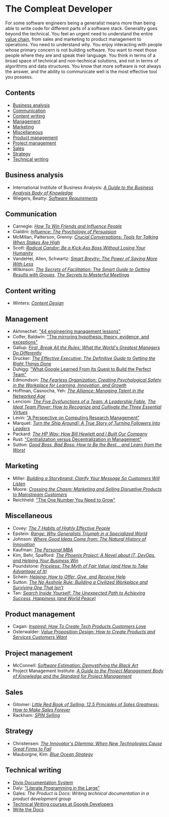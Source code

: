 # The Compleat Developer <!-- omit in toc -->

For some software engineers being a generalist means more than being able to write code for different parts of a software stack. Generality goes beyond the technical. You feel an urgent need to understand the entire [value chain](https://en.wikipedia.org/wiki/Value_chain), from sales and marketing to product management to operations. You need to understand _why_. You enjoy interacting with people whose primary concern is not building software. You want to meet those people where they are and speak their language. You think in terms of a broad space of technical and non-technical solutions, and not in terms of algorithms and data structures. You know that more software is not always the answer, and the ability to communicate well is the most effective tool you possess.

## Contents <!-- omit in toc -->
- [Business analysis](#business-analysis)
- [Communication](#communication)
- [Content writing](#content-writing)
- [Management](#management)
- [Marketing](#marketing)
- [Miscellaneous](#miscellaneous)
- [Product management](#product-management)
- [Project management](#project-management)
- [Sales](#sales)
- [Strategy](#strategy)
- [Technical writing](#technical-writing)

## Business analysis
- International Institute of Business Analysis: [_A Guide to the Business Analysis Body of Knowledge_](https://bookshop.org/books/a-guide-to-the-business-analysis-body-of-knowledge-r-babok-r-guide/9781927584026)
- Wiegers, Beatty: [_Software Requirements_](https://bookshop.org/books/software-requirements/9780735679665)

## Communication
- Carnegie: [_How To Win Friends and Influence People_](https://bookshop.org/books/how-to-win-friends-and-influence-people-9780671027032/9780671027032)
- Cialdini: [_Influence: The Psychology of Persuasion_](https://bookshop.org/books/influence-the-psychology-of-persuasion/9780062937650)
- McMillan, Patterson, Grenny: [_Crucial Conversations: Tools for Talking When Stakes Are High_](https://bookshop.org/books/crucial-conversations-tools-for-talking-when-stakes-are-high/9781260474183)
- Scott: [_Radical Candor: Be a Kick-Ass Boss Without Losing Your Humanity_](https://bookshop.org/books/radical-candor-be-a-kick-ass-boss-without-losing-your-humanity/9781250235374)
- VandeHei, Allen, Schwartz: [_Smart Brevity: The Power of Saying More With Less_](https://bookshop.org/p/books/smart-brevity-the-power-of-saying-more-with-less-roy-schwartz/17897762?ean=9781523516971)
- Wilkinson: [_The Secrets of Facilitation: The Smart Guide to Getting Results with Groups_](https://bookshop.org/books/the-secrets-of-facilitation-the-smart-guide-to-getting-results-with-groups/9781118206133), [_The Secrets to Masterful Meetings_](https://bookshop.org/books/the-secrets-to-masterful-meetings/9780972245807)

## Content writing
- Winters: [_Content Design_](https://bookshop.org/p/books/content-design-sarah-winters/19411048?ean=9781916323315)

## Management
- Akhmechet: ["44 engineering management lessons"](https://www.defmacro.org/2014/10/03/engman.html)
- Colfer, Baldwin: ["The mirroring hypothesis: theory, evidence, and exceptions"](https://dash.harvard.edu/handle/1/33785675)
- Gallup: [_First, Break All the Rules: What the World's Greatest Managers Do Differently_](https://bookshop.org/books/first-break-all-the-rules-what-the-world-s-greatest-managers-do-differently/9781595621115)
- Drucker: [_The Effective Executive: The Definitive Guide to Getting the Right Things Done_](https://bookshop.org/books/the-effective-executive-the-definitive-guide-to-getting-the-right-things-done/9780060833459)
- Duhigg: ["What Google Learned From Its Quest to Build the Perfect Team"](https://www.nytimes.com/2016/02/28/magazine/what-google-learned-from-its-quest-to-build-the-perfect-team.html)
- Edmondson: [_The Fearless Organization: Creating Psychological Safety in the Workplace for Learning, Innovation, and Growth_](https://bookshop.org/p/books/the-fearless-organization-creating-psychological-safety-in-the-workplace-for-learning-innovation-and-growth-amy-c-edmondson/16637561?ean=9781119477242)
- Hoffman, Casnocha, Yeh: [_The Alliance: Managing Talent in the Networked Age_](https://bookshop.org/books/the-alliance-managing-talent-in-the-networked-age-9781483014609/9781625275776)
- Lencioni: [_The Five Dysfunctions of a Team: A Leadership Fable_](https://bookshop.org/books/the-five-dysfunctions-of-a-team-a-leadership-fable-9780787960759/9780787960759), [_The Ideal Team Player: How to Recognize and Cultivate the Three Essential Virtues_](https://bookshop.org/books/the-ideal-team-player-how-to-recognize-and-cultivate-the-three-essential-virtues/9781119209591)
- Levin: ["A Perspective on Computing Research Management"](https://www.microsoft.com/en-us/research/publication/a-perspective-on-computing-research-management/)
- Marquet: [_Turn the Ship Around!: A True Story of Turning Followers Into Leaders_](https://bookshop.org/books/turn-the-ship-around-a-true-story-of-turning-followers-into-leaders/9781591846406)
- Packard: [_The HP Way: How Bill Hewlett and I Built Our Company_](https://bookshop.org/books/the-hp-way-how-bill-hewlett-and-i-built-our-company/9780060845797)
- Rust: ["Centralization versus Decentralization in Management"](https://www.jstor.org/stable/1013936)
- Sutton: [_Good Boss, Bad Boss: How to Be the Best... and Learn from the Worst_](https://bookshop.org/p/books/good-boss-bad-boss-how-to-be-the-best-and-learn-from-the-worst-robert-i-sutton/10252412?ean=9780446556071)

## Marketing
- Miller: [_Building a Storybrand: Clarify Your Message So Customers Will Listen_](https://bookshop.org/p/books/building-a-storybrand-clarify-your-message-so-customers-will-listen-donald-miller/9308684?ean=9780718033323)
- Moore: [_Crossing the Chasm: Marketing and Selling Disruptive Products to Mainstream Customers_](https://bookshop.org/p/books/crossing-the-chasm-3rd-edition-marketing-and-selling-disruptive-products-to-mainstream-customers-geoffrey-a-moore/6433307?ean=9780062292988)
- Reichheld: ["The One Number You Need to Grow"](https://hbr.org/2003/12/the-one-number-you-need-to-grow)

## Miscellaneous
- Covey: [_The 7 Habits of Highly Effective People_](https://bookshop.org/books/the-7-habits-of-highly-effective-people-30th-anniversary-edition-anniversary/9781982137274)
- Epstein: [_Range: Why Generalists Triumph in a Specialized World_](https://bookshop.org/books/range-why-generalists-triumph-in-a-specialized-world/9780735214484)
- Johnson: [_Where Good Ideas Come from: The Natural History of Innovation_](https://bookshop.org/books/where-good-ideas-come-from-the-natural-history-of-innovation/9781594485381)
- Kaufman: [_The Personal MBA_](https://bookshop.org/books/the-personal-mba-10th-anniversary-edition/9780525543022)
- Kim, Behr, Spafford: [_The Phoenix Project: A Novel about IT, DevOps, and Helping Your Business Win_](https://bookshop.org/books/the-phoenix-project-a-novel-about-it-devops-and-helping-your-business-win-anniversary/9781942788294)
- Poundstone: [_Priceless: The Myth of Fair Value (and How to Take Advantage of It)_](https://bookshop.org/books/priceless-the-myth-of-fair-value-and-how-to-take-advantage-of-it/9780809078813)
- Schein: [_Helping: How to Offer, Give, and Receive Help_](https://bookshop.org/p/books/helping-how-to-offer-give-and-receive-help-edgar-h-schein/8561287?ean=9781605098562)
- Sutton: [_The No Asshole Rule: Building a Civilized Workplace and Surviving One That Isn't_](https://bookshop.org/p/books/the-no-asshole-rule-building-a-civilized-workplace-and-surviving-one-that-isn-t-robert-i-sutton/11029334?ean=9780446698207)
- Tan: [_Search Inside Yourself: The Unexpected Path to Achieving Success, Happiness (and World Peace)_](https://bookshop.org/books/search-inside-yourself-the-unexpected-path-to-achieving-success-happiness-and-world-peace/9780062116932)

## Product management
- Cagan: [_Inspired: How To Create Tech Products Customers Love_](https://bookshop.org/books/inspired-how-to-create-tech-products-customers-love/9781119387503)
- Osterwalder: [_Value Proposition Design: How to Create Products and Services Customers Want_](https://bookshop.org/books/value-proposition-design-how-to-create-products-and-services-customers-want/9781118968055)

## Project management
- McConnell: [_Software Estimation: Demystifying the Black Art_](https://bookshop.org/books/software-estimation-demystifying-the-black-art/9780735605350)
- Project Management Institute: [_A Guide to the Project Management Body of Knowledge and the Standard for Project Management_](https://bookshop.org/books/a-guide-to-the-project-management-body-of-knowledge-and-the-standard-for-project-management/9781628256642)

## Sales
- Gitomer: [_Little Red Book of Selling: 12.5 Principles of Sales Greatness: How to Make Sales Forever_](https://bookshop.org/books/little-red-book-of-selling-12-5-principles-of-sales-greatness-how-to-make-sales-forever/9781885167606)
- Rackham: [_SPIN Selling_](https://bookshop.org/books/spin-selling/9780070511132)

## Strategy
- Christensen: [_The Innovator's Dilemma: When New Technologies Cause Great Firms to Fail_](https://bookshop.org/books/the-innovator-s-dilemma-when-new-technologies-cause-great-firms-to-fail/9781633691780)
- Mauborgne, Kim: [_Blue Ocean Strategy_](https://bookshop.org/books/blue-ocean-strategy-expanded-edition-how-to-create-uncontested-market-space-and-make-the-competition-irrelevant-9781625274496/9781625274496)

## Technical writing
- [Divio Documentation System](https://documentation.divio.com/)
- Daly: ["Literate Programming in the Large"](https://www.youtube.com/watch?v=Av0PQDVTP4A)
- Gales: _The Product is Docs: Writing technical documentation in a product development group_
- [Technical Writing courses at Google Developers](https://developers.google.com/tech-writing/overview)
- [Write the Docs](https://www.writethedocs.org/)
